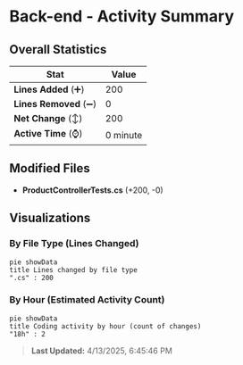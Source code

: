 # Back-end - Activity Summary 

## Overall Statistics

| Stat                   | Value                                                             |
| ---------------------- | ----------------------------------------------------------------- |
| **Lines Added** (➕)   | 200                                          |
| **Lines Removed** (➖) | 0                                        |
| **Net Change** (↕)    | 200                |
| **Active Time** (⌚)   | 0 minute |


## Modified Files
- **ProductControllerTests.cs** (+200, -0)

## Visualizations

### By File Type (Lines Changed)

```mermaid
pie showData
title Lines changed by file type
".cs" : 200
```

### By Hour (Estimated Activity Count)

```mermaid
pie showData
title Coding activity by hour (count of changes)
"18h" : 2
```


> **Last Updated:** 4/13/2025, 6:45:46 PM